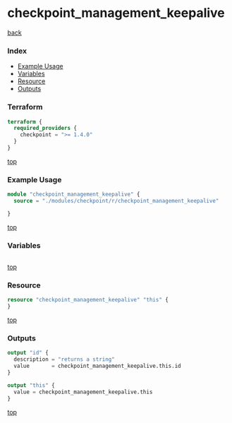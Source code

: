 # checkpoint_management_keepalive

[back](../checkpoint.md)

### Index

- [Example Usage](#example-usage)
- [Variables](#variables)
- [Resource](#resource)
- [Outputs](#outputs)

### Terraform

```terraform
terraform {
  required_providers {
    checkpoint = ">= 1.4.0"
  }
}
```

[top](#index)

### Example Usage

```terraform
module "checkpoint_management_keepalive" {
  source = "./modules/checkpoint/r/checkpoint_management_keepalive"

}
```

[top](#index)

### Variables

```terraform
```

[top](#index)

### Resource

```terraform
resource "checkpoint_management_keepalive" "this" {
}
```

[top](#index)

### Outputs

```terraform
output "id" {
  description = "returns a string"
  value       = checkpoint_management_keepalive.this.id
}

output "this" {
  value = checkpoint_management_keepalive.this
}
```

[top](#index)